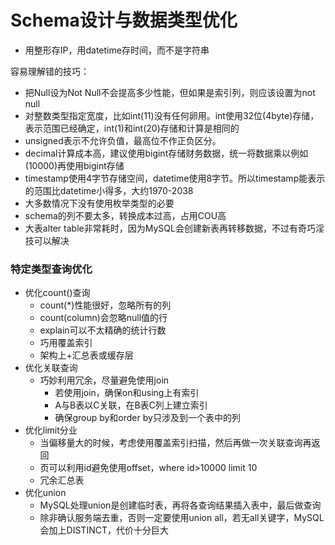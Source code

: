# Schema设计与数据类型优化
- 用整形存IP，用datetime存时间，而不是字符串

容易理解错的技巧：
- 把Null设为Not Null不会提高多少性能，但如果是索引列，则应该设置为not null
- 对整数类型指定宽度，比如int(11)没有任何卵用。int使用32位(4byte)存储，表示范围已经确定，int(1)和int(20)存储和计算是相同的
- unsigned表示不允许负值，最高位不作正负区分。
- decimal计算成本高，建议使用bigint存储财务数据，统一将数据乘以例如(10000)再使用bigint存储
- timestamp使用4字节存储空间，datetime使用8字节。所以timestamp能表示的范围比datetime小得多，大约1970-2038
- 大多数情况下没有使用枚举类型的必要
- schema的列不要太多，转换成本过高，占用COU高
- 大表alter table非常耗时，因为MySQL会创建新表再转移数据，不过有奇巧淫技可以解决


### 特定类型查询优化
- 优化count()查询
	- count(*)性能很好，忽略所有的列
	- count(column)会忽略null值的行
	- explain可以不太精确的统计行数
	- 巧用覆盖索引
	- 架构上+汇总表或缓存层
- 优化关联查询
	- 巧妙利用冗余，尽量避免使用join
		- 若使用join，确保on和using上有索引
		- A与B表以C关联，在B表C列上建立索引
		- 确保group by和order by只涉及到一个表中的列
- 优化limit分业
	- 当偏移量大的时候，考虑使用覆盖索引扫描，然后再做一次关联查询再返回
	- 页可以利用id避免使用offset，where id>10000 limit 10
	- 冗余汇总表
- 优化union
	- MySQL处理union是创建临时表，再将各查询结果插入表中，最后做查询
	- 除非确认服务端去重，否则一定要使用union all，若无all关键字，MySQL会加上DISTINCT，代价十分巨大